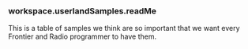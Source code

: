 ### workspace.userlandSamples.readMe
This is a table of samples we think are so important that we want every Frontier and Radio programmer to have them.
